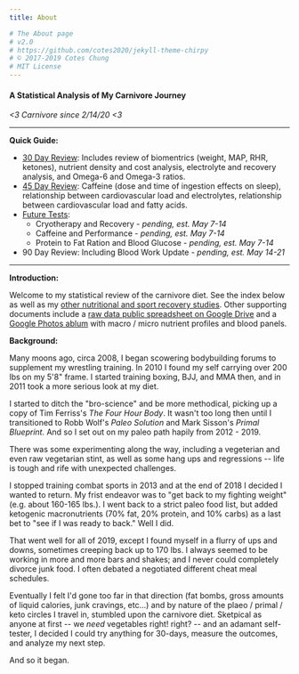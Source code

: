 ```yaml
---
title: About

# The About page
# v2.0
# https://github.com/cotes2020/jekyll-theme-chirpy
# © 2017-2019 Cotes Chung
# MIT License
---
```


#### A Statistical Analysis of My Carnivore Journey

*<3 Carnivore since 2/14/20 <3*

---

**Quick Guide:**

* [30 Day Review](https://github.com/savagezen/carnivore/blob/master/Review-30-Days.md):  Includes review of biomentrics (weight, MAP, RHR, ketones), nutrient density and cost analysis, electrolyte and recovery analysis, and Omega-6 and Omega-3 ratios.
* [45 Day Review](https://github.com/savagezen/carnivore/blob/master/Review-45-Days.md): Caffeine (dose and time of ingestion effects on sleep), relationship between cardiovascular load and electrolytes, relationship between cardiovascular load and fatty acids.
* [Future Tests](https://github.com/savagezen/carnivore/blob/master/future_tests.md):
  * Cryotherapy and Recovery - *pending, est. May 7-14*
  * Caffeine and Performance - *pending, est. May 7-14*
  * Protein to Fat Ration and Blood Glucose - *pending, est. May 7-14*
* 90 Day Review: Including Blood Work Update - *pending, est. May 14-21*

---

**Introduction:**

Welcome to my statistical review of the carnivore diet.  See the index below as well as my [other nutritional and sport recovery studies](https://lintr.ee/savagezen).  Other supporting documents include a [raw data public spreadsheet on Google Drive](https://docs.google.com/spreadsheets/d/13WCRykhYSVscl9QhU4B3CNdaC7-n2UEKnWZBDMZJoBs/edit?usp=sharing) and a [Google Photos ablum](https://photos.app.goo.gl/jrqqa6PNoXXHvM3m6) with macro / micro nutrient profiles and blood panels.

**Background:**

Many moons ago, circa 2008, I began scowering bodybuilding forums to supplement my wrestling training.  In 2010 I found my self carrying over 200 lbs on my 5'8" frame.  I started training boxing, BJJ, and MMA then, and in 2011 took a more serious look at my diet.

I started to ditch the "bro-science" and be more methodical, picking up a copy of Tim Ferriss's *The Four Hour Body*.  It wasn't too long then until I transitioned to Robb Wolf's *Paleo Solution* and Mark Sisson's *Primal Blueprint.*  And so I set out on my paleo path hapily from 2012 - 2019.

There was some experimenting along the way, including a vegeterian and even raw vegetarian stint, as well as some hang ups and regressions -- life is tough and rife with unexpected challenges.

I stopped training combat sports in 2013 and at the end of 2018 I decided I wanted to return.  My frist endeavor was to "get back to my fighting weight" (e.g. about 160-165 lbs.).  I went back to a strict paleo food list, but added ketogenic macronutrients (70% fat, 20% protein, and 10% carbs) as a last bet to "see if I was ready to back."  Well I did.

That went well for all of 2019, except I found myself in a flurry of ups and downs, sometimes creeping back up to 170 lbs.  I always seemed to be working in more and more bars and shakes; and I never could completely divorce junk food.  I often debated a negotiated different cheat meal schedules.

Eventually I felt I'd gone too far in that direction (fat bombs, gross amounts of liquid calories, junk cravings, etc...) and by nature of the plaeo / primal / keto circles I travel in, stumbled upon the carnivore diet.  Sketpical as anyone at first -- we *need* vegetables right! right? -- and an adamant self-tester, I decided I could try anything for 30-days, measure the outcomes, and analyze my next step.

And so it began.
